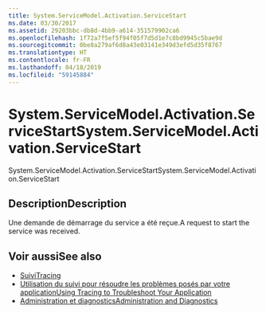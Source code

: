 ```yaml
---
title: System.ServiceModel.Activation.ServiceStart
ms.date: 03/30/2017
ms.assetid: 29203bbc-db8d-4bb9-a614-351579902ca6
ms.openlocfilehash: 1f72a7f5ef5f94f05f7d5d1e7c8bd9945c5bae9d
ms.sourcegitcommit: 0be8a279af6d8a43e03141e349d3efd5d35f8767
ms.translationtype: HT
ms.contentlocale: fr-FR
ms.lasthandoff: 04/18/2019
ms.locfileid: "59145884"
---
```

# <a name="systemservicemodelactivationservicestart"></a><span data-ttu-id="0f819-102">System.ServiceModel.Activation.ServiceStart</span><span class="sxs-lookup"><span data-stu-id="0f819-102">System.ServiceModel.Activation.ServiceStart</span></span>
<span data-ttu-id="0f819-103">System.ServiceModel.Activation.ServiceStart</span><span class="sxs-lookup"><span data-stu-id="0f819-103">System.ServiceModel.Activation.ServiceStart</span></span>  
  
## <a name="description"></a><span data-ttu-id="0f819-104">Description</span><span class="sxs-lookup"><span data-stu-id="0f819-104">Description</span></span>  
 <span data-ttu-id="0f819-105">Une demande de démarrage du service a été reçue.</span><span class="sxs-lookup"><span data-stu-id="0f819-105">A request to start the service was received.</span></span>  
  
## <a name="see-also"></a><span data-ttu-id="0f819-106">Voir aussi</span><span class="sxs-lookup"><span data-stu-id="0f819-106">See also</span></span>

- [<span data-ttu-id="0f819-107">Suivi</span><span class="sxs-lookup"><span data-stu-id="0f819-107">Tracing</span></span>](../../../../../docs/framework/wcf/diagnostics/tracing/index.md)
- [<span data-ttu-id="0f819-108">Utilisation du suivi pour résoudre les problèmes posés par votre application</span><span class="sxs-lookup"><span data-stu-id="0f819-108">Using Tracing to Troubleshoot Your Application</span></span>](../../../../../docs/framework/wcf/diagnostics/tracing/using-tracing-to-troubleshoot-your-application.md)
- [<span data-ttu-id="0f819-109">Administration et diagnostics</span><span class="sxs-lookup"><span data-stu-id="0f819-109">Administration and Diagnostics</span></span>](../../../../../docs/framework/wcf/diagnostics/index.md)
